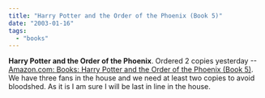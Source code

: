 ```yaml
---
title: "Harry Potter and the Order of the Phoenix (Book 5)"
date: "2003-01-16"
tags: 
  - "books"
---
```


**Harry Potter and the Order of the Phoenix**. Ordered 2 copies yesterday --[Amazon.com: Books: Harry Potter and the Order of the Phoenix (Book 5)](http://www.amazon.com/exec/obidos/asin/043935806X/mockerybird/ref%3Dnosim/002-3725665-3568011). We have three fans in the house and we need at least two copies to avoid bloodshed. As it is I am sure I will be last in line in the house.
